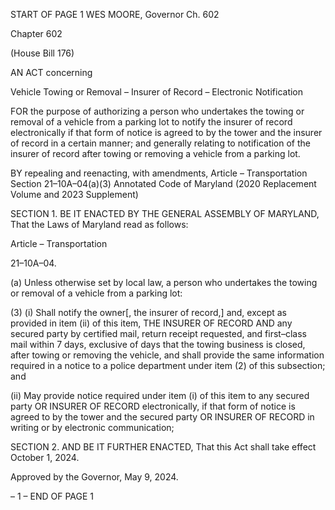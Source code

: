 START OF PAGE 1
WES MOORE, Governor Ch. 602

Chapter 602

(House Bill 176)

AN ACT concerning

Vehicle Towing or Removal – Insurer of Record – Electronic Notification

FOR the purpose of authorizing a person who undertakes the towing or removal of a vehicle
from a parking lot to notify the insurer of record electronically if that form of notice
is agreed to by the tower and the insurer of record in a certain manner; and generally
relating to notification of the insurer of record after towing or removing a vehicle
from a parking lot.

BY repealing and reenacting, with amendments,
Article – Transportation
Section 21–10A–04(a)(3)
Annotated Code of Maryland
(2020 Replacement Volume and 2023 Supplement)

SECTION 1. BE IT ENACTED BY THE GENERAL ASSEMBLY OF MARYLAND,
That the Laws of Maryland read as follows:

Article – Transportation

21–10A–04.

(a) Unless otherwise set by local law, a person who undertakes the towing or
removal of a vehicle from a parking lot:

(3) (i) Shall notify the owner[, the insurer of record,] and, except as
provided in item (ii) of this item, THE INSURER OF RECORD AND any secured party by
certified mail, return receipt requested, and first–class mail within 7 days, exclusive of days
that the towing business is closed, after towing or removing the vehicle, and shall provide
the same information required in a notice to a police department under item (2) of this
subsection; and

(ii) May provide notice required under item (i) of this item to any
secured party OR INSURER OF RECORD electronically, if that form of notice is agreed to
by the tower and the secured party OR INSURER OF RECORD in writing or by electronic
communication;

SECTION 2. AND BE IT FURTHER ENACTED, That this Act shall take effect
October 1, 2024.

Approved by the Governor, May 9, 2024.

– 1 –
END OF PAGE 1